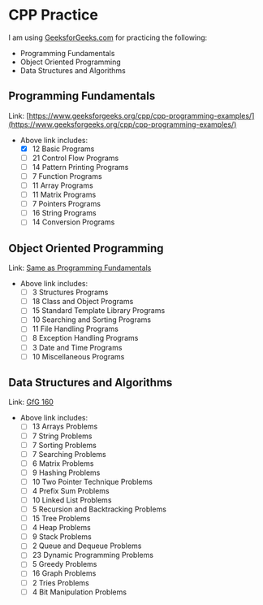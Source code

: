 # CPP Practice

I am using [GeeksforGeeks.com](http://GeeksforGeeks.com) for practicing the following:

- Programming Fundamentals
- Object Oriented Programming
- Data Structures and Algorithms
 

## Programming Fundamentals

Link: [https://www.geeksforgeeks.org/cpp/cpp-programming-examples/](https://www.geeksforgeeks.org/cpp/cpp-programming-examples/)

- Above link includes:
    - [x]  12 Basic Programs
    - [ ]  21 Control Flow Programs
    - [ ]  14 Pattern Printing Programs
    - [ ]  7 Function Programs
    - [ ]  11 Array Programs
    - [ ]  11 Matrix Programs
    - [ ]  7 Pointers Programs
    - [ ]  16 String Programs
    - [ ]  14 Conversion Programs

## Object Oriented Programming

Link: [Same as Programming Fundamentals](https://www.geeksforgeeks.org/cpp/cpp-programming-examples/)

- Above link includes:
    - [ ]  3 Structures Programs
    - [ ]  18 Class and Object Programs
    - [ ]  15 Standard Template Library Programs
    - [ ]  10 Searching and Sorting Programs
    - [ ]  11 File Handling Programs
    - [ ]  8 Exception Handling Programs
    - [ ]  3 Date and Time Programs
    - [ ]  10 Miscellaneous Programs

## Data Structures and Algorithms

Link: [GfG 160](https://www.geeksforgeeks.org/batch/gfg-160-problems?tab=Chapters)

- Above link includes:
    - [ ]  13 Arrays Problems
    - [ ]  7 String Problems
    - [ ]  7 Sorting Problems
    - [ ]  7 Searching Problems
    - [ ]  6 Matrix Problems
    - [ ]  9 Hashing Problems
    - [ ]  10 Two Pointer Technique Problems
    - [ ]  4 Prefix Sum Problems
    - [ ]  10 Linked List Problems
    - [ ]  5 Recursion and Backtracking Problems
    - [ ]  15 Tree Problems
    - [ ]  4 Heap Problems
    - [ ]  9 Stack Problems
    - [ ]  2 Queue and Dequeue Problems
    - [ ]  23 Dynamic Programming Problems
    - [ ]  5 Greedy Problems
    - [ ]  16 Graph Problems
    - [ ]  2 Tries Problems
    - [ ]  4 Bit Manipulation Problems
